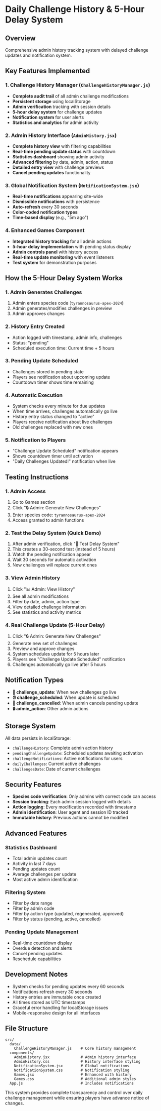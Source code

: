 # Daily Challenge History & 5-Hour Delay System

## Overview
Comprehensive admin history tracking system with delayed challenge updates and notification system.

## Key Features Implemented

### 1. Challenge History Manager (`ChallengeHistoryManager.js`)
- **Complete audit trail** of all admin challenge modifications
- **Persistent storage** using localStorage
- **Admin verification** tracking with session details
- **5-hour delay system** for challenge updates
- **Notification system** for user alerts
- **Statistics and analytics** for admin activity

### 2. Admin History Interface (`AdminHistory.jsx`)
- **Complete history view** with filtering capabilities
- **Real-time pending update status** with countdown
- **Statistics dashboard** showing admin activity
- **Advanced filtering** by date, admin, action, status
- **Detailed entry view** with challenge previews
- **Cancel pending updates** functionality

### 3. Global Notification System (`NotificationSystem.jsx`)
- **Real-time notifications** appearing site-wide
- **Dismissible notifications** with persistence
- **Auto-refresh** every 30 seconds
- **Color-coded notification types**
- **Time-based display** (e.g., "5m ago")

### 4. Enhanced Games Component
- **Integrated history tracking** for all admin actions
- **5-hour delay implementation** with pending status display
- **Admin controls panel** with history access
- **Real-time update monitoring** with event listeners
- **Test system** for demonstration purposes

## How the 5-Hour Delay System Works

### 1. Admin Generates Challenges
1. Admin enters species code (`tyrannosaurus-apex-2024`)
2. Admin generates/modifies challenges in preview
3. Admin approves changes

### 2. History Entry Created
- Action logged with timestamp, admin info, challenges
- Status: "pending"
- Scheduled execution time: Current time + 5 hours

### 3. Pending Update Scheduled
- Challenges stored in pending state
- Players see notification about upcoming update
- Countdown timer shows time remaining

### 4. Automatic Execution
- System checks every minute for due updates
- When time arrives, challenges automatically go live
- History entry status changed to "active"
- Players receive notification about live challenges
- Old challenges replaced with new ones

### 5. Notification to Players
- "Challenge Update Scheduled" notification appears
- Shows countdown timer until activation
- "Daily Challenges Updated!" notification when live

## Testing Instructions

### 1. Admin Access
1. Go to Games section
2. Click "🔒 Admin: Generate New Challenges"
3. Enter species code: `tyrannosaurus-apex-2024`
4. Access granted to admin functions

### 2. Test the Delay System (Quick Demo)
1. After admin verification, click "🧪 Test Delay System"
2. This creates a 30-second test (instead of 5 hours)
3. Watch the pending notification appear
4. Wait 30 seconds for automatic activation
5. New challenges will replace current ones

### 3. View Admin History
1. Click "📊 Admin: View History"
2. See all admin modifications
3. Filter by date, admin, action type
4. View detailed challenge information
5. See statistics and activity metrics

### 4. Real Challenge Update (5-Hour Delay)
1. Click "🔒 Admin: Generate New Challenges"
2. Generate new set of challenges
3. Preview and approve changes
4. System schedules update for 5 hours later
5. Players see "Challenge Update Scheduled" notification
6. Challenges automatically go live after 5 hours

## Notification Types

- **🎯 challenge_update**: When new challenges go live
- **⏰ challenge_scheduled**: When update is scheduled
- **🚫 challenge_cancelled**: When admin cancels pending update
- **🔒 admin_action**: Other admin actions

## Storage System

All data persists in localStorage:
- `challengeHistory`: Complete admin action history
- `pendingChallengeUpdate`: Scheduled updates awaiting activation
- `challengeNotifications`: Active notifications for users
- `dailyChallenges`: Current active challenges
- `challengesDate`: Date of current challenges

## Security Features

- **Species code verification**: Only admins with correct code can access
- **Session tracking**: Each admin session logged with details
- **Action logging**: Every modification recorded with timestamp
- **Admin identification**: User agent and session ID tracked
- **Immutable history**: Previous actions cannot be modified

## Advanced Features

### Statistics Dashboard
- Total admin updates count
- Activity in last 7 days
- Pending updates count
- Average challenges per update
- Most active admin identification

### Filtering System
- Filter by date range
- Filter by admin code
- Filter by action type (updated, regenerated, approved)
- Filter by status (pending, active, cancelled)

### Pending Update Management
- Real-time countdown display
- Overdue detection and alerts
- Cancel pending updates
- Reschedule capabilities

## Development Notes

- System checks for pending updates every 60 seconds
- Notifications refresh every 30 seconds
- History entries are immutable once created
- All times stored as UTC timestamps
- Graceful error handling for localStorage issues
- Mobile-responsive design for all interfaces

## File Structure

```
src/
  data/
    ChallengeHistoryManager.js    # Core history management
  components/
    AdminHistory.jsx              # Admin history interface
    AdminHistory.css              # History interface styling
    NotificationSystem.jsx        # Global notifications
    NotificationSystem.css        # Notification styling
    Games.jsx                     # Enhanced with history
    Games.css                     # Additional admin styles
  App.js                          # Includes notifications
```

This system provides complete transparency and control over daily challenge management while ensuring players have advance notice of changes.